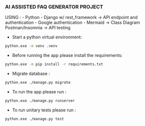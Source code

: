 ### AI ASSISTED FAQ GENERATOR PROJECT

USING : - Python - Django w/ rest_framework -> API endpoint and authentication - Google authentication - Mermaid -> Class Diagram
Postman/Insomnia -> API testing

- Start a python virtual environment:

```bash
python.exe -m venv .venv
```

- Before running the app please install the requirements:

```bash
python.exe -m pip install -r requirements.txt
```

- Migrate database :

```bash
python.exe ./manage.py migrate
```

- To run the app please run :

```bash
python.exe ./manage.py runserver
```

- To run unitary tests please run :

```bash
python.exe ./manage.py test
```
